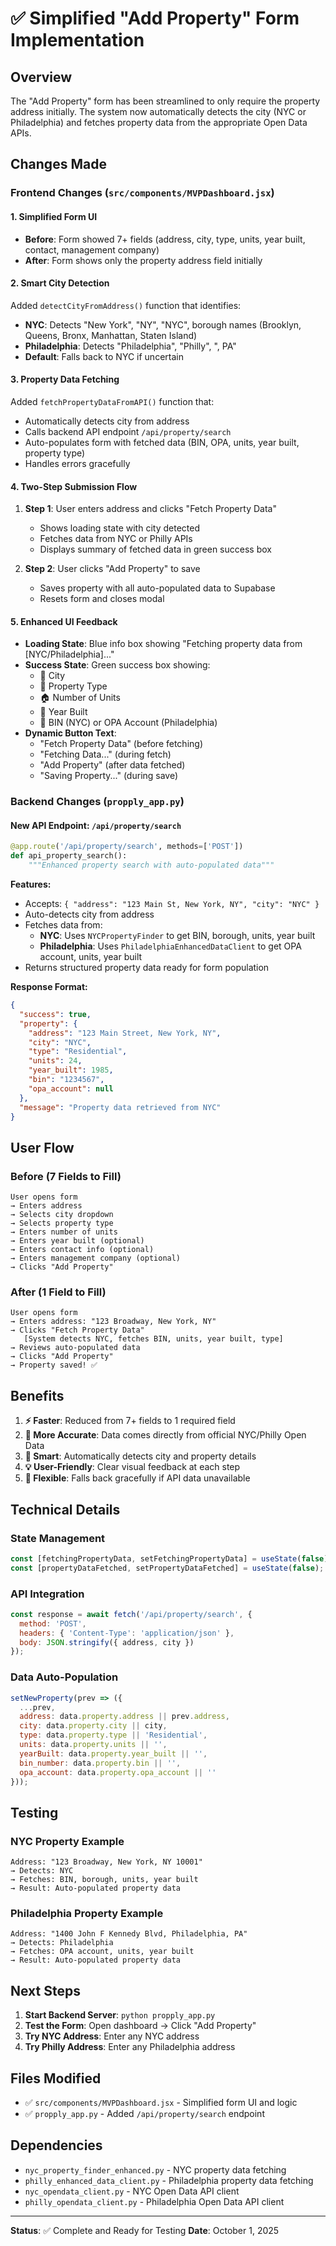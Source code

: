 # ✅ Simplified "Add Property" Form Implementation

## Overview
The "Add Property" form has been streamlined to only require the property address initially. The system now automatically detects the city (NYC or Philadelphia) and fetches property data from the appropriate Open Data APIs.

## Changes Made

### Frontend Changes (`src/components/MVPDashboard.jsx`)

#### 1. **Simplified Form UI**
- **Before**: Form showed 7+ fields (address, city, type, units, year built, contact, management company)
- **After**: Form shows only the property address field initially

#### 2. **Smart City Detection**
Added `detectCityFromAddress()` function that identifies:
- **NYC**: Detects "New York", "NY", "NYC", borough names (Brooklyn, Queens, Bronx, Manhattan, Staten Island)
- **Philadelphia**: Detects "Philadelphia", "Philly", ", PA"
- **Default**: Falls back to NYC if uncertain

#### 3. **Property Data Fetching**
Added `fetchPropertyDataFromAPI()` function that:
- Automatically detects city from address
- Calls backend API endpoint `/api/property/search`
- Auto-populates form with fetched data (BIN, OPA, units, year built, property type)
- Handles errors gracefully

#### 4. **Two-Step Submission Flow**
1. **Step 1**: User enters address and clicks "Fetch Property Data"
   - Shows loading state with city detected
   - Fetches data from NYC or Philly APIs
   - Displays summary of fetched data in green success box

2. **Step 2**: User clicks "Add Property" to save
   - Saves property with all auto-populated data to Supabase
   - Resets form and closes modal

#### 5. **Enhanced UI Feedback**
- **Loading State**: Blue info box showing "Fetching property data from [NYC/Philadelphia]..."
- **Success State**: Green success box showing:
  - 📍 City
  - 🏢 Property Type
  - 🏠 Number of Units
  - 📅 Year Built
  - 🔢 BIN (NYC) or OPA Account (Philadelphia)
- **Dynamic Button Text**:
  - "Fetch Property Data" (before fetching)
  - "Fetching Data..." (during fetch)
  - "Add Property" (after data fetched)
  - "Saving Property..." (during save)

### Backend Changes (`propply_app.py`)

#### New API Endpoint: `/api/property/search`

```python
@app.route('/api/property/search', methods=['POST'])
def api_property_search():
    """Enhanced property search with auto-populated data"""
```

**Features:**
- Accepts: `{ "address": "123 Main St, New York, NY", "city": "NYC" }`
- Auto-detects city from address
- Fetches data from:
  - **NYC**: Uses `NYCPropertyFinder` to get BIN, borough, units, year built
  - **Philadelphia**: Uses `PhiladelphiaEnhancedDataClient` to get OPA account, units, year built
- Returns structured property data ready for form population

**Response Format:**
```json
{
  "success": true,
  "property": {
    "address": "123 Main Street, New York, NY",
    "city": "NYC",
    "type": "Residential",
    "units": 24,
    "year_built": 1985,
    "bin": "1234567",
    "opa_account": null
  },
  "message": "Property data retrieved from NYC"
}
```

## User Flow

### Before (7 Fields to Fill)
```
User opens form
→ Enters address
→ Selects city dropdown
→ Selects property type
→ Enters number of units
→ Enters year built (optional)
→ Enters contact info (optional)
→ Enters management company (optional)
→ Clicks "Add Property"
```

### After (1 Field to Fill)
```
User opens form
→ Enters address: "123 Broadway, New York, NY"
→ Clicks "Fetch Property Data"
   [System detects NYC, fetches BIN, units, year built, type]
→ Reviews auto-populated data
→ Clicks "Add Property"
→ Property saved! ✅
```

## Benefits

1. **⚡ Faster**: Reduced from 7+ fields to 1 required field
2. **🎯 More Accurate**: Data comes directly from official NYC/Philly Open Data
3. **🤖 Smart**: Automatically detects city and property details
4. **💡 User-Friendly**: Clear visual feedback at each step
5. **🔄 Flexible**: Falls back gracefully if API data unavailable

## Technical Details

### State Management
```javascript
const [fetchingPropertyData, setFetchingPropertyData] = useState(false);
const [propertyDataFetched, setPropertyDataFetched] = useState(false);
```

### API Integration
```javascript
const response = await fetch('/api/property/search', {
  method: 'POST',
  headers: { 'Content-Type': 'application/json' },
  body: JSON.stringify({ address, city })
});
```

### Data Auto-Population
```javascript
setNewProperty(prev => ({
  ...prev,
  address: data.property.address || prev.address,
  city: data.property.city || city,
  type: data.property.type || 'Residential',
  units: data.property.units || '',
  yearBuilt: data.property.year_built || '',
  bin_number: data.property.bin || '',
  opa_account: data.property.opa_account || ''
}));
```

## Testing

### NYC Property Example
```
Address: "123 Broadway, New York, NY 10001"
→ Detects: NYC
→ Fetches: BIN, borough, units, year built
→ Result: Auto-populated property data
```

### Philadelphia Property Example
```
Address: "1400 John F Kennedy Blvd, Philadelphia, PA"
→ Detects: Philadelphia
→ Fetches: OPA account, units, year built
→ Result: Auto-populated property data
```

## Next Steps

1. **Start Backend Server**: `python propply_app.py`
2. **Test the Form**: Open dashboard → Click "Add Property"
3. **Try NYC Address**: Enter any NYC address
4. **Try Philly Address**: Enter any Philadelphia address

## Files Modified

- ✅ `src/components/MVPDashboard.jsx` - Simplified form UI and logic
- ✅ `propply_app.py` - Added `/api/property/search` endpoint

## Dependencies

- `nyc_property_finder_enhanced.py` - NYC property data fetching
- `philly_enhanced_data_client.py` - Philadelphia property data fetching
- `nyc_opendata_client.py` - NYC Open Data API client
- `philly_opendata_client.py` - Philadelphia Open Data API client

---

**Status**: ✅ Complete and Ready for Testing
**Date**: October 1, 2025

